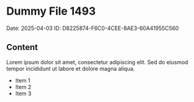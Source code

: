 # Dummy File 1493

Date: 2025-04-03
ID: D8225874-F6C0-4CEE-8AE3-60A41955C560

## Content

Lorem ipsum dolor sit amet, consectetur adipiscing elit.
Sed do eiusmod tempor incididunt ut labore et dolore magna aliqua.

* Item 1
* Item 2
* Item 3


